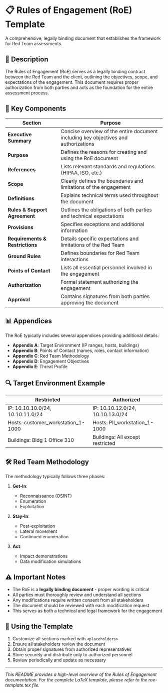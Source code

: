 # 📋 Rules of Engagement (RoE) Template

A comprehensive, legally binding document that establishes the framework for Red Team assessments.

## 📝 Description

The Rules of Engagement (RoE) serves as a legally binding contract between the Red Team and the client, outlining the objectives, scope, and expectations of the engagement. This document requires proper authorization from both parties and acts as the foundation for the entire assessment process.

## 🔑 Key Components

| Section | Purpose |
|---------|---------|
| **Executive Summary** | Concise overview of the entire document including key objectives and authorizations |
| **Purpose** | Defines the reasons for creating and using the RoE document |
| **References** | Lists relevant standards and regulations (HIPAA, ISO, etc.) |
| **Scope** | Clearly defines the boundaries and limitations of the engagement |
| **Definitions** | Explains technical terms used throughout the document |
| **Rules & Support Agreement** | Outlines the obligations of both parties and technical expectations |
| **Provisions** | Specifies exceptions and additional information |
| **Requirements & Restrictions** | Details specific expectations and limitations of the Red Team |
| **Ground Rules** | Defines boundaries for Red Team interactions |
| **Points of Contact** | Lists all essential personnel involved in the engagement |
| **Authorization** | Formal statement authorizing the engagement |
| **Approval** | Contains signatures from both parties approving the document |

## 📊 Appendices

The RoE typically includes several appendices providing additional details:

- **Appendix A**: Target Environment (IP ranges, hosts, buildings)
- **Appendix B**: Points of Contact (names, roles, contact information)
- **Appendix C**: Red Team Methodology
- **Appendix D**: Engagement Objectives
- **Appendix E**: Threat Profile

## 🔍 Target Environment Example

| Restricted | Authorized |
|------------|------------|
| IP: 10.10.10.0/24, 10.10.11.0/24 | IP: 10.10.12.0/24, 10.10.13.0/24 |
| Hosts: customer_workstation_1-1000 | Hosts: PII_workstation_1-1000 |
| Buildings: Bldg 1 Office 310 | Buildings: All except restricted |

## 🛠️ Red Team Methodology

The methodology typically follows three phases:

1. **Get-In**:
   - Reconnaissance (OSINT)
   - Enumeration
   - Exploitation

2. **Stay-In**:
   - Post-exploitation
   - Lateral movement
   - Continued enumeration

3. **Act**:
   - Impact demonstrations
   - Data modification simulations

## ⚠️ Important Notes

- The RoE is a **legally binding document** - proper wording is critical
- All parties must thoroughly review and understand all sections
- Any modifications require written consent from all stakeholders
- The document should be reviewed with each modification request
- This serves as both a technical and legal framework for the engagement

## 📄 Using the Template

1. Customize all sections marked with `<placeholders>`
2. Ensure all stakeholders review the document
3. Obtain proper signatures from authorized representatives
4. Store securely and distribute only to authorized personnel
5. Review periodically and update as necessary

---

*This README provides a high-level overview of the Rules of Engagement documentation. For the complete LaTeX template, please refer to the roe-template.tex file.*

